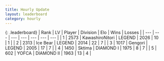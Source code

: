 ```yaml
---
title: Hourly Update
layout: leaderboard
category: hourly
---
```


{: .leaderboard}
| Rank | LV | Player | Division | Elo | Wins | Losses |
| --- | --- | --- | --- | --- | --- | --- |
| <span data-change="0">1</span> | 2573 | <span title="ID: 164871">KawashiroNitori</span> | LEGEND | <span data-change="0">2026</span> | <span data-change="0">10</span> | <span data-change="0">1</span> |
| <span data-change="0">2</span> | 2313 | <span title="ID: 417840">Ice Bear</span> | LEGEND | <span data-change="0">2014</span> | <span data-change="0">22</span> | <span data-change="0">7</span> |
| <span data-change="0">3</span> | 1017 | <span title="ID: 294236">Gengori</span> | LEGEND | <span data-change="0">2005</span> | <span data-change="0">17</span> | <span data-change="0">7</span> |
| <span data-change="1">4</span> | 1450 | <span title="ID: 353063">Sktima</span> | DIAMOND I | <span data-change="18">1975</span> | <span data-change="3">8</span> | <span data-change="2">7</span> |
| <span data-change="3">5</span> | 602 | <span title="ID: 650820">YOFCA</span> | DIAMOND II | <span data-change="48">1963</span> | <span data-change="6">13</span> | <span data-change="1">4</span> |